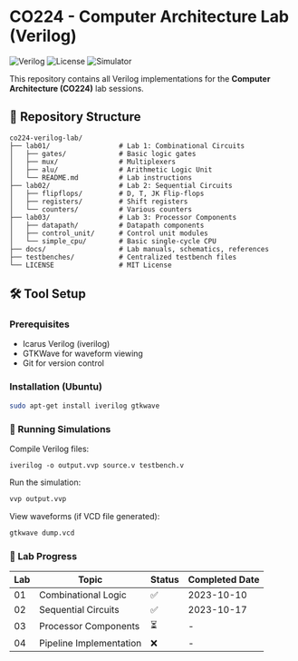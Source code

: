 # CO224 - Computer Architecture Lab (Verilog)

![Verilog](https://img.shields.io/badge/Verilog-HDL-orange)
![License](https://img.shields.io/badge/License-MIT-blue)
![Simulator](https://img.shields.io/badge/Simulator-Icarus%20Verilog-green)

This repository contains all Verilog implementations for the **Computer Architecture (CO224)** lab sessions.

## 📂 Repository Structure
```
co224-verilog-lab/
├── lab01/                 # Lab 1: Combinational Circuits
│   ├── gates/             # Basic logic gates
│   ├── mux/               # Multiplexers
│   ├── alu/               # Arithmetic Logic Unit
│   └── README.md          # Lab instructions
├── lab02/                 # Lab 2: Sequential Circuits
│   ├── flipflops/         # D, T, JK Flip-flops
│   ├── registers/         # Shift registers
│   └── counters/          # Various counters
├── lab03/                 # Lab 3: Processor Components
│   ├── datapath/          # Datapath components
│   ├── control_unit/      # Control unit modules
│   └── simple_cpu/        # Basic single-cycle CPU
├── docs/                  # Lab manuals, schematics, references
├── testbenches/           # Centralized testbench files
└── LICENSE                # MIT License

```

## 🛠️ Tool Setup

### Prerequisites
- Icarus Verilog (iverilog)
- GTKWave for waveform viewing
- Git for version control

### Installation (Ubuntu)
```bash
sudo apt-get install iverilog gtkwave
```

### 🚀 Running Simulations
Compile Verilog files:
```bach
iverilog -o output.vvp source.v testbench.v
```
Run the simulation:
```bash
vvp output.vvp
```

View waveforms (if VCD file generated):

```bash
gtkwave dump.vcd
```
### 🧪 Lab Progress
| Lab | Topic                   | Status | Completed Date |
| --- | ----------------------- | ------ | -------------- |
| 01  | Combinational Logic     | ✅      | 2023-10-10     |
| 02  | Sequential Circuits     | ✅      | 2023-10-17     |
| 03  | Processor Components    | ⏳      | -              |
| 04  | Pipeline Implementation | ❌      | -              |


